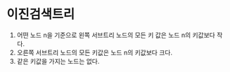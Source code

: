# 이진검색트리

1. 어떤 노드 n을 기준으로 왼쪽 서브트리 노드의 모든 키 값은 노드 n의 키값보다 작다.
2. 오른쪽 서브트리 노드의 모든 키값은 노드 n의 키값보다 크다.
3. 같은 키값을 가지는 노드는 없다.
